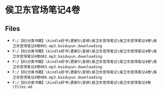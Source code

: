 # 侯卫东官场笔记4卷

## Files

- `F:/【01分类书籍】\kindle好书\更新5\音频\侯卫东官场笔记\侯卫东官场笔记4卷\侯卫东官场笔记4卷001.mp3.baiduyun.downloading`
- `F:/【01分类书籍】\kindle好书\更新5\音频\侯卫东官场笔记\侯卫东官场笔记4卷\侯卫东官场笔记4卷002.mp3.baiduyun.downloading`
- `F:/【01分类书籍】\kindle好书\更新5\音频\侯卫东官场笔记\侯卫东官场笔记4卷\侯卫东官场笔记4卷003.mp3.baiduyun.downloading`
- `F:/【01分类书籍】\kindle好书\更新5\音频\侯卫东官场笔记\侯卫东官场笔记4卷\侯卫东官场笔记4卷006.mp3.baiduyun.downloading`
- `F:/【01分类书籍】\kindle好书\更新5\音频\侯卫东官场笔记\侯卫东官场笔记4卷\files.md`
